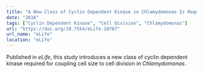 ```yaml
---
title: "A New Class of Cyclin Dependent Kinase in Chlamydomonas Is Required for Coupling Cell Size to Cell Division"
date: "2016"
tags: ["Cyclin Dependent Kinase", "Cell Division", "Chlamydomonas"]
url: "https://doi.org/10.7554/eLife.10767"
url_name: "eLife"
location: "eLife"
---
```


Published in *eLife*, this study introduces a new class of cyclin dependent kinase required for coupling cell size to cell division in *Chlamydomonas*.
